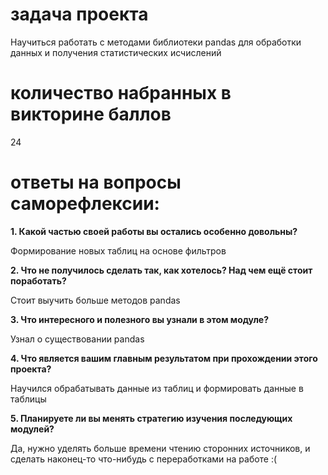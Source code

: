 # задача проекта
Научиться работать с методами библиотеки pandas для обработки данных и получения статистических исчислений

# количество набранных в викторине баллов
24

# ответы на вопросы саморефлексии:
**1. Какой частью своей работы вы остались особенно довольны?**

Формирование новых таблиц на основе фильтров

**2. Что не получилось сделать так, как хотелось? Над чем ещё стоит поработать?**

Стоит выучить больше методов pandas

**3. Что интересного и полезного вы узнали в этом модуле?**

Узнал о существовании pandas

**4. Что является вашим главным результатом при прохождении этого проекта?**

Научился обрабатывать данные из таблиц и формировать данные в таблицы

**5. Планируете ли вы менять стратегию изучения последующих модулей?**

Да, нужно уделять больше времени чтению сторонних источников, и сделать наконец-то что-нибудь с переработками на работе :(